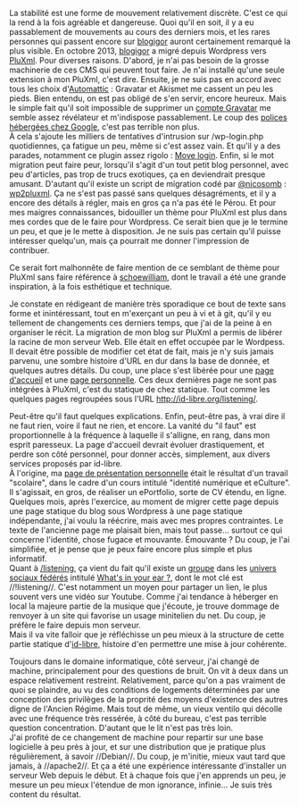 La stabilité est une forme de mouvement relativement discrète. C'est ce qui la rend à la fois agréable et dangereuse. Quoi qu'il en soit, il y a eu passablement de mouvements au cours des derniers mois, et les rares personnes qui passent encore sur [blogigor](http://id-libre.org/blogigor "lien vers la racine de blogigor") auront certainement remarqué la plus visible. En octobre 2013, [blogigor](http://id-libre.org/blogigor "lien vers la racine de blogigor") a migré depuis Wordpress vers [PluXml](http://pluxml.org "vers le site officiel de PluXml"). Pour diverses raisons. D'abord, je n'ai pas besoin de la grosse machinerie de ces CMS qui peuvent tout faire. Je n'ai installé qu'une seule extension à mon PluXml, c'est dire. Ensuite, je ne suis pas en accord avec tous les choix d'[Automattic](http://automattic.com/ "vers le site d'Automattic") : Gravatar et Akismet me cassent un peu les pieds. Bien  entendu, on est pas obligé de s'en servir, encore heureux. Mais le simple fait qu'il soit impossible de supprimer un [compte Gravatar](http://tosdr.org/#gravatar) me semble assez révélateur et m'indispose passablement. Le coup des [polices hébergées chez Google](http://wordpress.org/plugins/disable-google-fonts/ "lien vers le plugin qui permet de supprimer ce comportement fort indiscret"), c'est pas terrible non plus.   
À cela s'ajoute les milliers de tentatives d'intrusion sur /wp-login.php quotidiennes, ça fatigue un peu, même si c'est assez vain. Et qu'il y a des parades, notamment ce plugin assez rigolo : [Move login](http://wordpress.org/plugins/sf-move-login/ "lien vers le plugin qui permet de déplacer l'URL de login d'un Wordpress"). Enfin, si le mot migration peut faire peur, lorsqu'il s'agit d'un tout petit blog personnel, avec peu d'articles, pas trop de trucs exotiques, ça en deviendrait presque amusant. D'autant qu'il existe un script de migration codé par [@nicosomb](http://www.cdetc.fr/ "vers le blog personnel de nicosomb") : [wp2pluxml](https://github.com/nicosomb/wp2pluxml "le github du script"). Ça ne s'est pas passé sans quelques désagréments, et il y a encore des détails à régler, mais en gros ça n'a pas été le Pérou. Et pour mes maigres connaissances, bidouiller un thème pour PluXml est plus dans mes cordes que de le faire pour Wordpress. Ce serait bien que je le termine un peu, et que je le mette à disposition. Je ne suis pas certain qu'il puisse intéresser quelqu'un, mais ça pourrait me donner l'impression de contribuer.

Ce serait fort malhonnête de faire mention de ce semblant de thème pour PluXml sans faire référence à [schoewilliam](http://schoewilliam.fr "vers le site perso de schoewilliam"), dont le travail a été une grande inspiration, à la fois esthétique et technique.

Je constate en rédigeant de manière très sporadique ce bout de texte sans forme et inintéressant, tout en m'exerçant un peu à vi et à git, qu'il y eu tellement de changements ces derniers temps, que j'ai de la peine à en organiser le récit. La migration de mon blog sur PluXml a permis de libérer la racine de mon serveur Web. Elle était en effet occupée par le Wordpess. Il devait être possible de modifier cet état de fait, mais je n'y suis jamais parvenu, une sombre histoire d'URL en dur dans la base de donnée, et quelques autres détails. Du coup, une place s'est libérée pour une [page d'accueil](http://id-libre.org "la page d'accueil du domaine id-libre.org") et une [page personnelle](http://id-libre.org/iGor_milhit). Ces deux dernières page ne sont pas intégrées à PluXml, c'est du statique de chez statique. Tout comme les quelques pages regroupées sous l'URL <http://id-libre.org/listening/>.

Peut-être qu'il faut quelques explications. Enfin, peut-être pas, à vrai dire il ne faut rien, voire il faut ne rien, et encore. La vanité du "il faut" est proportionnelle à la fréquence à laquelle il s'alligne, en rang, dans mon esprit paresseux. La page d'accueil devrait évoluer drastiquement, et perdre son côté personnel, pour donner accès, simplement, aux divers services proposés par id-libre.  
À l'origine, ma [page de présentation personnelle](http://id-libre.org/iGor_milhit/ "ma page de présentation personnelle") était le résultat d'un travail "scolaire", dans le cadre d'un cours intitulé "identité numérique et eCulture". Il s'agissait, en gros, de réaliser un ePortfolio, sorte de CV étendu, en ligne. Quelques mois, après l'exercice, au moment de migrer cette page depuis une page statique du blog sous Wordpress à une page statique indépendante, j'ai voulu la réécrire, mais avec mes propres contraintes. Le texte de l'ancienne page me plaisait bien, mais tout passe... surtout ce qui concerne l'identité, chose fugace et mouvante. Émouvante ? Du coup, je l'ai simplifiée, et je pense que je peux faire encore plus simple et plus informatif.  
Quant à [/listening](http://id-libre.org/listening/), ça vient du fait qu'il existe un [groupe](http://oracle.skilledtests.com/group/8/id) dans les [univers sociaux fédérés](http://oracle.skilledtests.com/group/464/id) intitulé [What's in your ear ?](http://oracle.skilledtests.com/group/467/id), dont le mot clé est //!listening//. C'est notamment un moyen pour partager un lien, le plus souvent vers une vidéo sur Youtube. Comme j'ai tendance à héberger en local la majeure partie de la musique que j'écoute, je trouve dommage de renvoyer à un site qui favorise un usage minitelien du net. Du coup, je préfère le faire depuis mon serveur.   
Mais il va vite falloir que je réfléchisse un peu mieux à la structure de cette partie statique d'[id-libre](http://id-libre.org), histoire d'en permettre une mise à jour cohérente.

Toujours dans le domaine informatique, côté serveur, j'ai changé de machine, principalement pour des questions de bruit. On vit à deux dans un espace relativement restreint. Relativement, parce qu'on a pas vraiment de quoi se plaindre, au vu des conditions de logements déterminées par une conception des privilèges de la proprité des moyens d'existence des autres digne de l'Ancien Régime. Mais tout de même, un vieux ventilo qui décolle avec une fréquence très ressérée, à côté du bureau, c'est pas terrible question concentration. D'autant que le lit n'est pas très loin.   
J'ai profité de ce changement de machine pour repartir sur une base logicielle à peu près à jour, et sur une distribution que je pratique plus régulièrement, à savoir //Debian//. Du coup, je m'initie, mieux vaut tard que jamais, à //apache2//. Et ça a été une expérience intéressante d'installer un serveur Web depuis le début. Et à chaque fois que j'en apprends un peu, je mesure un peu mieux l'étendue de mon ignorance, infinie... Je suis très content du résultat.
